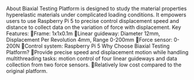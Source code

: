 About 
Biaxial Testing Platform is designed to study the material properties hyperelastic materials under complicated loading conditions. It empowers users to use Raspberry Pi 5 to precise control displacement speed and distance to collect data on the variation of force with displacement. 
Key Features: 
Frame: 1x1x0.1m 
Linear guideway: Diameter 12mm, Displacement Per Revolution 4mm, Range 0-200mm 
Force sensor: 0-200N 
Control system: Raspberry Pi 5 
Why Choose Biaxial Testing Platform?
Provide precise speed and displacement motion while handling multithreading tasks: motion control of four linear guideways and data collection from two force sensors. 
Relatively low cost compared to the original platform. 